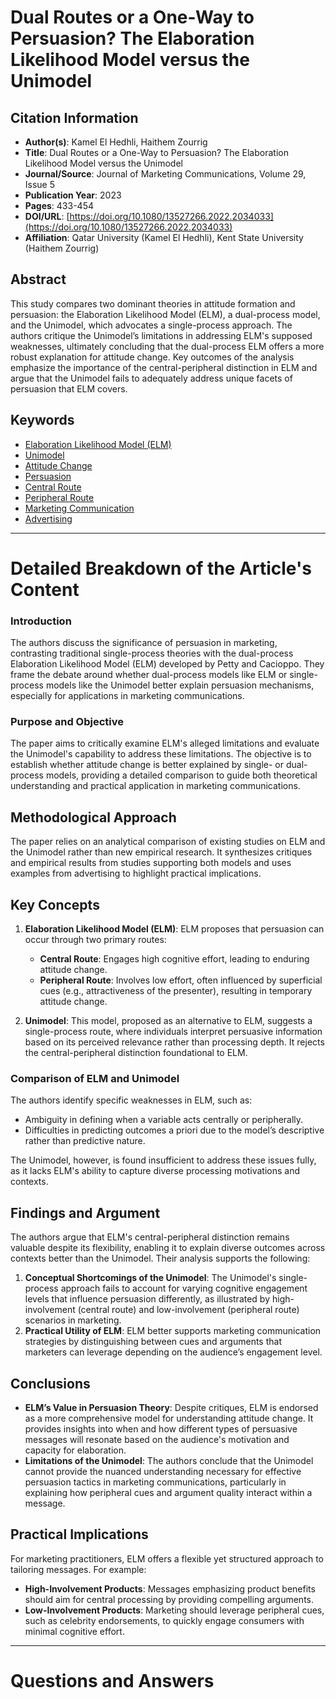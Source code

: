 # **Dual Routes or a One-Way to Persuasion? The Elaboration Likelihood Model versus the Unimodel**

## Citation Information

- **Author(s)**: Kamel El Hedhli, Haithem Zourrig
- **Title**: Dual Routes or a One-Way to Persuasion? The Elaboration Likelihood Model versus the Unimodel
- **Journal/Source**: Journal of Marketing Communications, Volume 29, Issue 5
- **Publication Year**: 2023
- **Pages**: 433-454
- **DOI/URL**: [https://doi.org/10.1080/13527266.2022.2034033](https://doi.org/10.1080/13527266.2022.2034033)
- **Affiliation**: Qatar University (Kamel El Hedhli), Kent State University (Haithem Zourrig)

## Abstract

This study compares two dominant theories in attitude formation and persuasion: the Elaboration Likelihood Model (ELM), a dual-process model, and the Unimodel, which advocates a single-process approach. The authors critique the Unimodel’s limitations in addressing ELM's supposed weaknesses, ultimately concluding that the dual-process ELM offers a more robust explanation for attitude change. Key outcomes of the analysis emphasize the importance of the central-peripheral distinction in ELM and argue that the Unimodel fails to adequately address unique facets of persuasion that ELM covers.

## Keywords

- [Elaboration Likelihood Model (ELM)](https://scholar.google.com/scholar?q=Elaboration+Likelihood+Model)
- [Unimodel](https://scholar.google.com/scholar?q=Unimodel)
- [Attitude Change](https://scholar.google.com/scholar?q=Attitude+Change)
- [Persuasion](https://scholar.google.com/scholar?q=Persuasion)
- [Central Route](https://scholar.google.com/scholar?q=Central+Route)
- [Peripheral Route](https://scholar.google.com/scholar?q=Peripheral+Route)
- [Marketing Communication](https://scholar.google.com/scholar?q=Marketing+Communication)
- [Advertising](https://scholar.google.com/scholar?q=Advertising)

---

# Detailed Breakdown of the Article's Content

### Introduction

The authors discuss the significance of persuasion in marketing, contrasting traditional single-process theories with the dual-process Elaboration Likelihood Model (ELM) developed by Petty and Cacioppo. They frame the debate around whether dual-process models like ELM or single-process models like the Unimodel better explain persuasion mechanisms, especially for applications in marketing communications.

### Purpose and Objective

The paper aims to critically examine ELM's alleged limitations and evaluate the Unimodel's capability to address these limitations. The objective is to establish whether attitude change is better explained by single- or dual-process models, providing a detailed comparison to guide both theoretical understanding and practical application in marketing communications.

## Methodological Approach

The paper relies on an analytical comparison of existing studies on ELM and the Unimodel rather than new empirical research. It synthesizes critiques and empirical results from studies supporting both models and uses examples from advertising to highlight practical implications.

## Key Concepts

1. **Elaboration Likelihood Model (ELM)**: ELM proposes that persuasion can occur through two primary routes:
   - **Central Route**: Engages high cognitive effort, leading to enduring attitude change.
   - **Peripheral Route**: Involves low effort, often influenced by superficial cues (e.g., attractiveness of the presenter), resulting in temporary attitude change.

2. **Unimodel**: This model, proposed as an alternative to ELM, suggests a single-process route, where individuals interpret persuasive information based on its perceived relevance rather than processing depth. It rejects the central-peripheral distinction foundational to ELM.

### Comparison of ELM and Unimodel

The authors identify specific weaknesses in ELM, such as:

- Ambiguity in defining when a variable acts centrally or peripherally.
- Difficulties in predicting outcomes a priori due to the model’s descriptive rather than predictive nature.

The Unimodel, however, is found insufficient to address these issues fully, as it lacks ELM's ability to capture diverse processing motivations and contexts.

## Findings and Argument

The authors argue that ELM's central-peripheral distinction remains valuable despite its flexibility, enabling it to explain diverse outcomes across contexts better than the Unimodel. Their analysis supports the following:

1. **Conceptual Shortcomings of the Unimodel**: The Unimodel's single-process approach fails to account for varying cognitive engagement levels that influence persuasion differently, as illustrated by high-involvement (central route) and low-involvement (peripheral route) scenarios in marketing.
2. **Practical Utility of ELM**: ELM better supports marketing communication strategies by distinguishing between cues and arguments that marketers can leverage depending on the audience’s engagement level.

## Conclusions

- **ELM’s Value in Persuasion Theory**: Despite critiques, ELM is endorsed as a more comprehensive model for understanding attitude change. It provides insights into when and how different types of persuasive messages will resonate based on the audience's motivation and capacity for elaboration.
- **Limitations of the Unimodel**: The authors conclude that the Unimodel cannot provide the nuanced understanding necessary for effective persuasion tactics in marketing communications, particularly in explaining how peripheral cues and argument quality interact within a message.

## Practical Implications

For marketing practitioners, ELM offers a flexible yet structured approach to tailoring messages. For example:

- **High-Involvement Products**: Messages emphasizing product benefits should aim for central processing by providing compelling arguments.
- **Low-Involvement Products**: Marketing should leverage peripheral cues, such as celebrity endorsements, to quickly engage consumers with minimal cognitive effort.

---

# Questions and Answers
